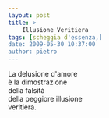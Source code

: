 ```yaml
---
layout: post
title: >
    Illusione Veritiera
tags: [scheggia d'essenza,]
date: 2009-05-30 10:37:00
author: pietro
---
```

La delusione d'amore<br/>è la dimostrazione<br/>della falsità<br/>della peggiore illusione<br/>veritiera.
